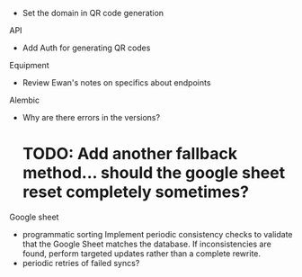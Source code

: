- Set the domain in QR code generation

API
- Add Auth for generating QR codes

Equipment
- Review Ewan's notes on specifics about endpoints

Alembic
- Why are there errors in the versions?
    # TODO: Add another fallback method... should the google sheet reset completely sometimes?

Google sheet
- programmatic sorting
Implement periodic consistency checks to validate that the Google Sheet matches the database. If inconsistencies are found, perform targeted updates rather than a complete rewrite.
- periodic retries of failed syncs?